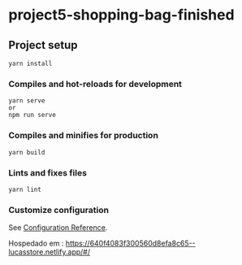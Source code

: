 # project5-shopping-bag-finished

## Project setup
```
yarn install
```

### Compiles and hot-reloads for development
```
yarn serve
or
npm run serve
```

### Compiles and minifies for production
```
yarn build
```

### Lints and fixes files
```
yarn lint
```

### Customize configuration
See [Configuration Reference](https://cli.vuejs.org/config/).

Hospedado em :
https://640f4083f300560d8efa8c65--lucasstore.netlify.app/#/

